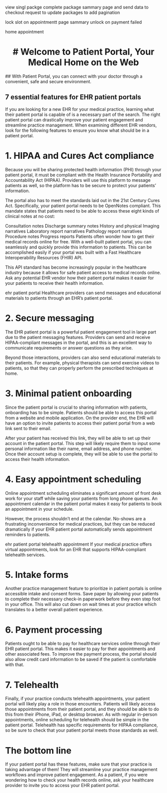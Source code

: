 view singl packge 
complete package sammary page and send data to checkout
request to update  packages to add pagination

lock slot on appointmentt page sammary
unlock on payment failed

home appointment 



<h1 align="center"># Welcome to Patient Portal, Your Medical Home on the Web</h1>
## With Patient Portal, you can connect with your doctor through a convenient, safe and secure environment.


## 7 essential features for EHR patient portals
If you are looking for a new EHR for your medical practice, learning what their patient portal is capable of is a necessary part of the search. The right patient portal can drastically improve your patient engagement and streamline practice management. When examining different EHR vendors, look for the following features to ensure you know what should be in a patient portal.

# 1. HIPAA and Cures Act compliance
Because you will be sharing protected health information (PHI) through your patient portal, it must be compliant with the Health Insurance Portability and Accountability Act (HIPAA). Providers will use this platform to message patients as well, so the platform has to be secure to protect your patients’ information.

The portal also has to meet the standards laid out in the 21st Century Cures Act. Specifically, your patient portal needs to be OpenNotes compliant. This mandate states that patients need to be able to access these eight kinds of clinical notes at no cost:

Consultation notes
Discharge summary notes
History and physical
Imaging narratives
Laboratory report narratives
Pathology report narratives
Procedure notes
Progress reports
Patients often wonder how to get their medical records online for free. With a well-built patient portal, you can seamlessly and quickly provide this information to patients. This can be accomplished easily if your portal was built with a Fast Healthcare Interoperability Resources (FHIR) API.

This API standard has become increasingly popular in the healthcare industry because it allows for safe patient access to medical records online. Ask any potential EHR vendor how their patient portal makes it easier for your patients to receive their health information.

ehr patient portal
Healthcare providers can send messages and educational materials to patients through an EHR’s patient portal.

# 2. Secure messaging
The EHR patient portal is a powerful patient engagement tool in large part due to the patient messaging features. Providers can send and receive HIPAA-compliant messages in the portal, and this is an excellent way to communicate requirements or answer questions as they arise.

Beyond those interactions, providers can also send educational materials to their patients. For example, physical therapists can send exercise videos to patients, so that they can properly perform the prescribed techniques at home.

# 3. Minimal patient onboarding
Since the patient portal is crucial to sharing information with patients, onboarding has to be simple. Patients should be able to access this portal from a website and mobile application. On the provider end, the EHR will have an option to invite patients to access their patient portal from a web link sent to their email.

After your patient has received this link, they will be able to set up their account in the patient portal. This step will likely require them to input some personal information like their name, email address, and phone number. Once their account setup is complete, they will be able to use the portal to access their health information.

# 4. Easy appointment scheduling
Online appointment scheduling eliminates a significant amount of front desk work for your staff while saving your patients from long phone queues. An appointment calendar in the patient portal makes it easy for patients to book an appointment in your schedule.

However, the process shouldn’t end at the calendar. No-shows are a frustrating inconvenience for medical practices, but they can be reduced dramatically if your EHR patient portal automatically sends appointment reminders to patients.

ehr patient portal telehealth appointment
If your medical practice offers virtual appointments, look for an EHR that supports HIPAA-compliant telehealth services.

# 5. Intake forms
Another practice management feature to prioritize in patient portals is online accessible intake and consent forms. Save paper by allowing your patients to complete their necessary check-in paperwork before they even step foot in your office. This will also cut down on wait times at your practice which translates to a better overall patient experience.

# 6. Payment processing
Patients ought to be able to pay for healthcare services online through their EHR patient portal. This makes it easier to pay for their appointments and other associated fees. To improve the payment process, the portal should also allow credit card information to be saved if the patient is comfortable with that.

# 7. Telehealth
Finally, if your practice conducts telehealth appointments, your patient portal will likely play a role in those encounters. Patients will likely access those appointments from their patient portal, and they should be able to do this from their iPhone, iPad, or desktop browser. As with regular in-person appointments, online scheduling for telehealth should be simple in the patient portal. Telehealth has specific requirements for HIPAA compliance, so be sure to check that your patient portal meets those standards as well.

# The bottom line
If your patient portal has these features, make sure that your practice is taking advantage of them! They will streamline your practice management workflows and improve patient engagement. As a patient, if you were wondering how to check your health records online, ask your healthcare provider to invite you to access your EHR patient portal.
